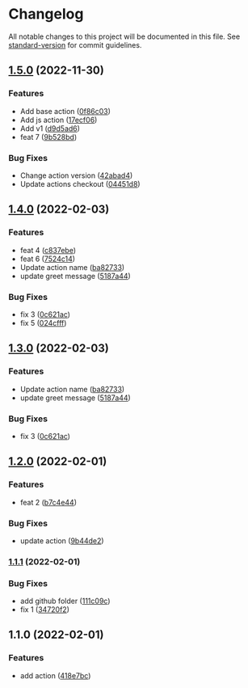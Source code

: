 # Changelog

All notable changes to this project will be documented in this file. See [standard-version](https://github.com/conventional-changelog/standard-version) for commit guidelines.

## [1.5.0](https://github.com/Wuerike/actions-playground/compare/v1.4.0...v1.5.0) (2022-11-30)


### Features

* Add base action ([0f86c03](https://github.com/Wuerike/actions-playground/commit/0f86c03ab4c1026ebc1bb87b5c2608be98041359))
* Add js action ([17ecf06](https://github.com/Wuerike/actions-playground/commit/17ecf06bec8af39eec3f1b1581f16398583b8cbf))
* Add v1 ([d9d5ad6](https://github.com/Wuerike/actions-playground/commit/d9d5ad65adcf7993c39cdbfa02bc6ce8ac72de4b))
* feat 7 ([9b528bd](https://github.com/Wuerike/actions-playground/commit/9b528bdbcedfe5b69d8a508472b4cc3dbc20c484))


### Bug Fixes

* Change action version ([42abad4](https://github.com/Wuerike/actions-playground/commit/42abad4266673abcb6f5a11ea871e885f9e6836a))
* Update actions checkout ([04451d8](https://github.com/Wuerike/actions-playground/commit/04451d8d18412e15701e001f9ae453a53fc544b0))

## [1.4.0](https://github.com/Wuerike/actions-playground/compare/v1.2.0...v1.4.0) (2022-02-03)


### Features

* feat 4 ([c837ebe](https://github.com/Wuerike/actions-playground/commit/c837ebe1d709598be0b005ee04a0f238eeb7c081))
* feat 6 ([7524c14](https://github.com/Wuerike/actions-playground/commit/7524c1482ca00fdb1efc98d607d5156785baa32f))
* Update action name ([ba82733](https://github.com/Wuerike/actions-playground/commit/ba8273358a1914ea1038032cd838be9d4b8ad98d))
* update greet message ([5187a44](https://github.com/Wuerike/actions-playground/commit/5187a446b0dc4c72aa15a5bd0e9e41957e029eec))


### Bug Fixes

* fix 3 ([0c621ac](https://github.com/Wuerike/actions-playground/commit/0c621ac5c1a603c4c208c37ce48ce702e13c5b1c))
* fix 5 ([024cfff](https://github.com/Wuerike/actions-playground/commit/024cfff34658c7bdc0cf53c3bd2c445a5231a196))

## [1.3.0](https://github.com/Wuerike/actions-playground/compare/v1.2.0...v1.3.0) (2022-02-03)


### Features

* Update action name ([ba82733](https://github.com/Wuerike/actions-playground/commit/ba8273358a1914ea1038032cd838be9d4b8ad98d))
* update greet message ([5187a44](https://github.com/Wuerike/actions-playground/commit/5187a446b0dc4c72aa15a5bd0e9e41957e029eec))


### Bug Fixes

* fix 3 ([0c621ac](https://github.com/Wuerike/actions-playground/commit/0c621ac5c1a603c4c208c37ce48ce702e13c5b1c))

## [1.2.0](https://github.com/Wuerike/actions-playground/compare/v1.1.1...v1.2.0) (2022-02-01)


### Features

* feat 2 ([b7c4e44](https://github.com/Wuerike/actions-playground/commit/b7c4e446c4ad43a329c8e8f9060b8c04de4cce61))


### Bug Fixes

* update action ([9b44de2](https://github.com/Wuerike/actions-playground/commit/9b44de227476e22c2cd7972ed61508cdc264c14e))

### [1.1.1](https://github.com/Wuerike/actions-playground/compare/v1.1.0...v1.1.1) (2022-02-01)


### Bug Fixes

* add github folder ([111c09c](https://github.com/Wuerike/actions-playground/commit/111c09cc9a530f7c72d14c5bc9ed0cfa22dff3da))
* fix 1 ([34720f2](https://github.com/Wuerike/actions-playground/commit/34720f289146369547838984f90d879e2fa6be33))

## 1.1.0 (2022-02-01)


### Features

* add action ([418e7bc](https://github.com/Wuerike/actions-playground/commit/418e7bc0fdfe34a5536a1efef279e6f78262a256))
